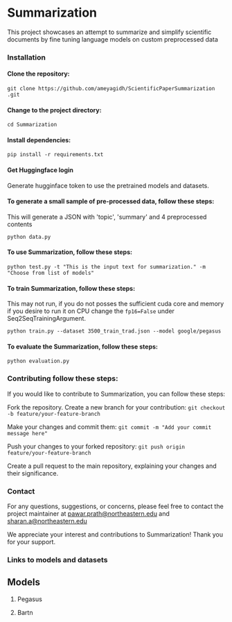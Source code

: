 # Summarization

This project showcases an attempt to summarize and simplify scientific documents by fine tuning language models on custom preprocessed data

### Installation

#### Clone the repository: 

`git clone https://github.com/ameyagidh/ScientificPaperSummarization
.git`

#### Change to the project directory: 

`cd Summarization`

#### Install dependencies: 

`pip install -r requirements.txt`

#### Get Huggingface login

Generate hugginface token to use the pretrained models and datasets.

#### To generate a small sample of pre-processed data, follow these steps:

This will generate a JSON with 'topic', 'summary' and 4 preprocessed contents

`python data.py`

#### To use Summarization, follow these steps:

`python test.py -t "This is the input text for summarization." -m "Choose from list of models"`

#### To train Summarization, follow these steps:

This may not run, if you do not posses the sufficient cuda core and memory if you desire to run it on CPU change the `fp16=False` under Seq2SeqTrainingArgument.

`python train.py --dataset 3500_train_trad.json --model google/pegasus`

#### To evaluate the Summarization, follow these steps:

`python evaluation.py`

### Contributing follow these steps:

If you would like to contribute to Summarization, you can follow these steps:


Fork the repository.
Create a new branch for your contribution: 
`git checkout -b feature/your-feature-branch`

Make your changes and commit them: 
`git commit -m "Add your commit message here"`

Push your changes to your forked repository: 
`git push origin feature/your-feature-branch`

Create a pull request to the main repository, explaining your changes and their significance.

### Contact
For any questions, suggestions, or concerns, please feel free to contact the project maintainer at pawar.prath@northeastern.edu and sharan.a@northeastern.edu

We appreciate your interest and contributions to Summarization! Thank you for your support.


### Links to models and datasets

## Models

1. Pegasus 

2. Bartn



